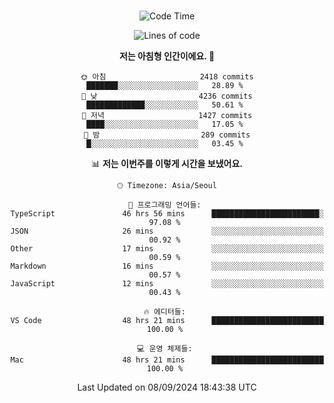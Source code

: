 <div align="center">

<br />

 <!--START_SECTION:waka-->
![Code Time](http://img.shields.io/badge/Code%20Time-3%2C141%20hrs%2051%20mins-blue)

![Lines of code](https://img.shields.io/badge/%EC%A0%80%EB%8A%94%20%EC%97%AC%ED%83%9C%EA%B9%8C%EC%A7%80%20-4.3%20million%20%EC%A4%84%EC%9D%98%20%EC%BD%94%EB%93%9C%EB%A5%BC%20%EC%9E%91%EC%84%B1%ED%96%88%EC%96%B4%EC%9A%94.-blue)

**저는 아침형 인간이에요. 🐤** 

```text
🌞 아침                     2418 commits        ███████░░░░░░░░░░░░░░░░░░   28.89 % 
🌆 낮　                     4236 commits        █████████████░░░░░░░░░░░░   50.61 % 
🌃 저녁                     1427 commits        ████░░░░░░░░░░░░░░░░░░░░░   17.05 % 
🌙 밤　                     289 commits         █░░░░░░░░░░░░░░░░░░░░░░░░   03.45 % 
```


📊 **저는 이번주를 이렇게 시간을 보냈어요.** 

```text
🕑︎ Timezone: Asia/Seoul

💬 프로그래밍 언어들: 
TypeScript               46 hrs 56 mins      ████████████████████████░   97.08 % 
JSON                     26 mins             ░░░░░░░░░░░░░░░░░░░░░░░░░   00.92 % 
Other                    17 mins             ░░░░░░░░░░░░░░░░░░░░░░░░░   00.59 % 
Markdown                 16 mins             ░░░░░░░░░░░░░░░░░░░░░░░░░   00.57 % 
JavaScript               12 mins             ░░░░░░░░░░░░░░░░░░░░░░░░░   00.43 % 

🔥 에디터들: 
VS Code                  48 hrs 21 mins      █████████████████████████   100.00 % 

💻 운영 체제들: 
Mac                      48 hrs 21 mins      █████████████████████████   100.00 % 
```


 Last Updated on 08/09/2024 18:43:38 UTC
<!--END_SECTION:waka-->

</div>
